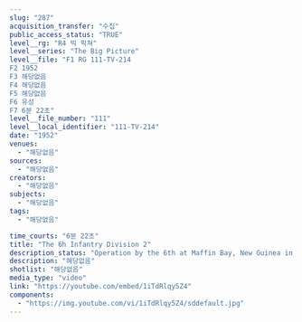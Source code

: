 ```yaml
---
slug: "287"
acquisition_transfer: "수집"
public_access_status: "TRUE"
level__rg: "R4 빅 픽쳐"
level__series: "The Big Picture"
level__file: "F1 RG 111-TV-214
F2 1952
F3 해당없음
F4 해당없음
F5 해당없음
F6 유성
F7 6분 22초"
level__file_number: "111"
level__local_identifier: "111-TV-214"
date: "1952"
venues: 
  - "해당없음"
sources: 
  - "해당없음"
creators: 
  - "해당없음"
subjects: 
  - "해당없음"
tags: 
  - "해당없음"

time_courts: "6분 22초"
title: "The 6h Infantry Division 2"
description_status: "Operation by the 6th at Maffin Bay, New Guinea in WW2. Plus an interview with a Pseudo Chinese Communist soldier and comparison with American soldier."
description: "해당없음"
shotlist: "해당없음"
media_type: "video"
link: "https://youtube.com/embed/1iTdRlqy5Z4"
components: 
  - "https://img.youtube.com/vi/1iTdRlqy5Z4/sddefault.jpg"
---
```

